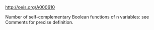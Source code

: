 http://oeis.org/A000610

Number of self-complementary Boolean functions of n variables: see Comments for precise definition.
